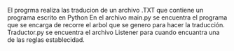 El progrma realiza las traducion de un archivo .TXT que contiene un programa escrito en Python
En el archivo main.py se encuentra el programa que se encarga de recorre el arbol que se genero para hacer la traducción.
Traductor.py se encuentra el archivo Listener para cuando encuantra una de las reglas establecidad.
